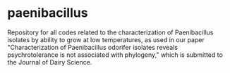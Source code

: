 # paenibacillus
Repository for all codes related to the characterization of Paenibacillus isolates by ability to grow at low temperatures, as used in our paper "Characterization of Paenibacillus odorifer isolates reveals psychrotolerance is not associated with phylogeny," which is submitted to the Journal of Dairy Science. 

